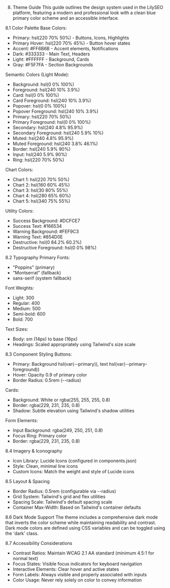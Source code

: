 8. Theme Guide
This guide outlines the design system used in the LilySEO platform, featuring a modern and professional look with a clean blue primary color scheme and an accessible interface.

8.1 Color Palette
Base Colors:
- Primary: hsl(220 70% 50%) - Buttons, Icons, Highlights
- Primary Hover: hsl(220 70% 45%) - Button hover states
- Accent: #FF6B6B - Accent elements, Notifications
- Dark: #333333 - Main Text, Headers
- Light: #FFFFFF - Background, Cards
- Gray: #F5F7FA - Section Backgrounds

Semantic Colors (Light Mode):
- Background: hsl(0 0% 100%)
- Foreground: hsl(240 10% 3.9%)
- Card: hsl(0 0% 100%)
- Card Foreground: hsl(240 10% 3.9%)
- Popover: hsl(0 0% 100%)
- Popover Foreground: hsl(240 10% 3.9%)
- Primary: hsl(220 70% 50%)
- Primary Foreground: hsl(0 0% 100%)
- Secondary: hsl(240 4.8% 95.9%)
- Secondary Foreground: hsl(240 5.9% 10%)
- Muted: hsl(240 4.8% 95.9%)
- Muted Foreground: hsl(240 3.8% 46.1%)
- Border: hsl(240 5.9% 90%)
- Input: hsl(240 5.9% 90%)
- Ring: hsl(220 70% 50%)

Chart Colors:
- Chart 1: hsl(220 70% 50%)
- Chart 2: hsl(160 60% 45%)
- Chart 3: hsl(30 80% 55%)
- Chart 4: hsl(280 65% 60%)
- Chart 5: hsl(340 75% 55%)

Utility Colors:
- Success Background: #DCFCE7
- Success Text: #166534
- Warning Background: #FEF9C3
- Warning Text: #854D0E
- Destructive: hsl(0 84.2% 60.2%)
- Destructive Foreground: hsl(0 0% 98%)

8.2 Typography
Primary Fonts: 
- "Poppins" (primary)
- "Montserrat" (fallback)
- sans-serif (system fallback)

Font Weights:
- Light: 300
- Regular: 400
- Medium: 500
- Semi-bold: 600
- Bold: 700

Text Sizes:
- Body: sm (14px) to base (16px)
- Headings: Scaled appropriately using Tailwind's size scale

8.3 Component Styling
Buttons:
- Primary: Background hsl(var(--primary)), text hsl(var(--primary-foreground))
- Hover: Opacity 0.9 of primary color
- Border Radius: 0.5rem (--radius)

Cards:
- Background: White or rgba(255, 255, 255, 0.8)
- Border: rgba(229, 231, 235, 0.8)
- Shadow: Subtle elevation using Tailwind's shadow utilities

Form Elements:
- Input Background: rgba(249, 250, 251, 0.8)
- Focus Ring: Primary color
- Border: rgba(229, 231, 235, 0.8)

8.4 Imagery & Iconography
- Icon Library: Lucide Icons (configured in components.json)
- Style: Clean, minimal line icons
- Custom Icons: Match the weight and style of Lucide icons

8.5 Layout & Spacing
- Border Radius: 0.5rem (configurable via --radius)
- Grid System: Tailwind's grid and flex utilities
- Spacing Scale: Tailwind's default spacing scale
- Container Max-Width: Based on Tailwind's container defaults

8.6 Dark Mode Support
The theme includes a comprehensive dark mode that inverts the color scheme while maintaining readability and contrast. Dark mode colors are defined using CSS variables and can be toggled using the 'dark' class.

8.7 Accessibility Considerations
- Contrast Ratios: Maintain WCAG 2.1 AA standard (minimum 4.5:1 for normal text)
- Focus States: Visible focus indicators for keyboard navigation
- Interactive Elements: Clear hover and active states
- Form Labels: Always visible and properly associated with inputs
- Color Usage: Never rely solely on color to convey information

